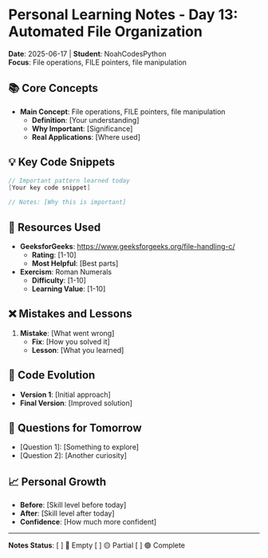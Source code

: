 # Personal Learning Notes - Day 13: Automated File Organization

**Date**: 2025-06-17 | **Student**: NoahCodesPython  
**Focus**: File operations, FILE pointers, file manipulation

## 📚 Core Concepts
- **Main Concept**: File operations, FILE pointers, file manipulation
  - **Definition**: [Your understanding]
  - **Why Important**: [Significance]
  - **Real Applications**: [Where used]

## 💡 Key Code Snippets
```c
// Important pattern learned today
[Your key code snippet]

// Notes: [Why this is important]
```

## 🔗 Resources Used
- **GeeksforGeeks**: https://www.geeksforgeeks.org/file-handling-c/
  - **Rating**: [1-10]
  - **Most Helpful**: [Best parts]
- **Exercism**: Roman Numerals
  - **Difficulty**: [1-10]
  - **Learning Value**: [1-10]

## ❌ Mistakes and Lessons
1. **Mistake**: [What went wrong]
   - **Fix**: [How you solved it]
   - **Lesson**: [What you learned]

## 🚀 Code Evolution
- **Version 1**: [Initial approach]
- **Final Version**: [Improved solution]

## 🤔 Questions for Tomorrow
- [Question 1]: [Something to explore]
- [Question 2]: [Another curiosity]

## 📈 Personal Growth
- **Before**: [Skill level before today]
- **After**: [Skill level after today]
- **Confidence**: [How much more confident]

---
**Notes Status**: [ ] 🔴 Empty [ ] 🟡 Partial [ ] 🟢 Complete

